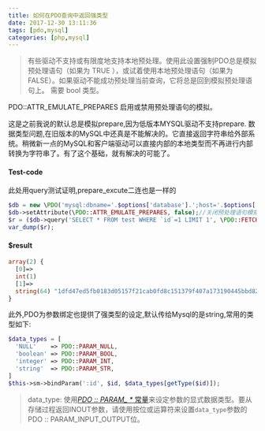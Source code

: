 ```yaml
---
title: 如何在PDO查询中返回强类型
date: 2017-12-30 13:11:36
tags: [pdo,mysql]
categories: [php,mysql]
---
```


>  有些驱动不支持或有限度地支持本地预处理。使用此设置强制PDO总是模拟预处理语句（如果为 TRUE ），或试着使用本地预处理语句（如果为 FALSE）。如果驱动不能成功预处理当前查询，它将总是回到模拟预处理语句上。 需要 bool 类型。

PDO::ATTR_EMULATE_PREPARES 启用或禁用预处理语句的模拟。

这是之前我说的默认总是模拟prepare,因为低版本MYSQL驱动不支持prepare.
数据类型问题,在旧版本的MySQL中还真是不能解决的。它直接返回字符串给外部系统。稍微新一点的MySQL和客户端驱动可以直接内部的本地类型而不再进行内部转换为字符串了。有了这个基础，就有解决的可能了。

#### Test-code

此处用query测试证明,prepare_excute二连也是一样的

```Php
$db = new \PDO('mysql:dbname='.$options['database'].';host='.$options['host'], $options['user'], $options['password']);
$db->setAttribute(\PDO::ATTR_EMULATE_PREPARES, false);//关闭预处理语句模拟
$r = ($db->query('SELECT * FROM test WHERE `id`=1 LIMIT 1', \PDO::FETCH_ASSOC))->fetch();
var_dump($r);
```
#### $result

```Php
array(2) {
  [0]=>
  int(1)
  [1]=>
  string(64) "1dfd47ed5fb0183d05157f21cab0fd8c151379f407a173190445bbd82aa5aeaa"
}
```

此外,PDO为参数绑定也提供了强类型的设定,默认传给Mysql的是string,常用的类型如下:

```Php
$data_types = [
  'NULL'    => PDO::PARAM_NULL,
  'boolean' => PDO::PARAM_BOOL,
  'integer' => PDO::PARAM_INT,
  'string'  => PDO::PARAM_STR,
]
$this->sm->bindParam(':id', $id, $data_types[getType($id)]);
```

> data_type: 使用[*PDO :: PARAM_ \** 常量](http://php.net/manual/en/pdo.constants.php)来设定参数的显式数据类型。要从存储过程返回INOUT参数，请使用按位或运算符来设置`data_type`参数的PDO :: PARAM_INPUT_OUTPUT位。